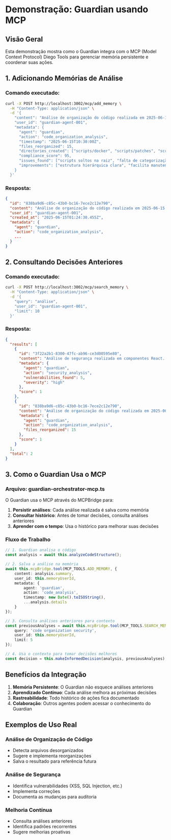 # Demonstração: Guardian usando MCP

## Visão Geral

Esta demonstração mostra como o Guardian integra com o MCP (Model Context Protocol) Diego Tools para gerenciar memória persistente e coordenar suas ações.

## 1. Adicionando Memórias de Análise

### Comando executado:
```bash
curl -X POST http://localhost:3002/mcp/add_memory \
  -H "Content-Type: application/json" \
  -d '{
    "content": "Análise de organização do código realizada em 2025-06-15. Detectei que o diretório /scripts estava desorganizado com 15 arquivos soltos na raiz. Reorganizei em subdiretórios: /scripts/docker para scripts Docker (6 arquivos), /scripts/patches para patches (3 arquivos), e /scripts/utilities para utilitários gerais (6 arquivos). Esta organização segue as diretrizes do CLAUDE.md e melhora a manutenibilidade do projeto.",
    "user_id": "guardian-agent-001",
    "metadata": {
      "agent": "guardian",
      "action": "code_organization_analysis",
      "timestamp": "2025-06-15T10:30:00Z",
      "files_reorganized": 15,
      "directories_created": ["scripts/docker", "scripts/patches", "scripts/utilities"],
      "compliance_score": 95,
      "issues_found": ["scripts soltos na raiz", "falta de categorização"],
      "improvements": ["estrutura hierárquica clara", "facilita manutenção", "segue padrões CLAUDE.md"]
    }
  }'
```

### Resposta:
```json
{
  "id": "838ba9d6-c85c-43b0-bc16-7ece2c12e790",
  "content": "Análise de organização do código realizada em 2025-06-15...",
  "user_id": "guardian-agent-001",
  "created_at": "2025-06-15T01:24:30.455Z",
  "metadata": {
    "agent": "guardian",
    "action": "code_organization_analysis",
    ...
  }
}
```

## 2. Consultando Decisões Anteriores

### Comando executado:
```bash
curl -X POST http://localhost:3002/mcp/search_memory \
  -H "Content-Type: application/json" \
  -d '{
    "query": "análise",
    "user_id": "guardian-agent-001",
    "limit": 10
  }'
```

### Resposta:
```json
{
  "results": [
    {
      "id": "3f22a2b1-8300-47fc-ab96-ce3d00595e80",
      "content": "Análise de segurança realizada em componentes React...",
      "metadata": {
        "agent": "guardian",
        "action": "security_analysis",
        "vulnerabilities_found": 5,
        "severity": "high"
      },
      "score": 1
    },
    {
      "id": "838ba9d6-c85c-43b0-bc16-7ece2c12e790",
      "content": "Análise de organização do código realizada em 2025-06-15...",
      "metadata": {
        "agent": "guardian",
        "action": "code_organization_analysis",
        "files_reorganized": 15
      },
      "score": 1
    }
  ],
  "total": 2
}
```

## 3. Como o Guardian Usa o MCP

### Arquivo: guardian-orchestrator-mcp.ts

O Guardian usa o MCP através do MCPBridge para:

1. **Persistir análises**: Cada análise realizada é salva como memória
2. **Consultar histórico**: Antes de tomar decisões, consulta análises anteriores
3. **Aprender com o tempo**: Usa o histórico para melhorar suas decisões

### Fluxo de Trabalho

```typescript
// 1. Guardian analisa o código
const analysis = await this.analyzeCodeStructure();

// 2. Salva a análise na memória
await this.mcpBridge.tool(MCP_TOOLS.ADD_MEMORY, {
    content: analysis.summary,
    user_id: this.memoryUserId,
    metadata: {
        agent: 'guardian',
        action: 'code_analysis',
        timestamp: new Date().toISOString(),
        ...analysis.details
    }
});

// 3. Consulta análises anteriores para contexto
const previousAnalyses = await this.mcpBridge.tool(MCP_TOOLS.SEARCH_MEMORY, {
    query: 'code organization security',
    user_id: this.memoryUserId,
    limit: 5
});

// 4. Usa o contexto para tomar decisões melhores
const decision = this.makeInformedDecision(analysis, previousAnalyses);
```

## Benefícios da Integração

1. **Memória Persistente**: O Guardian não esquece análises anteriores
2. **Aprendizado Contínuo**: Cada análise melhora as próximas decisões
3. **Rastreabilidade**: Todo histórico de ações fica documentado
4. **Colaboração**: Outros agentes podem acessar o conhecimento do Guardian

## Exemplos de Uso Real

### Análise de Organização de Código
- Detecta arquivos desorganizados
- Sugere e implementa reorganizações
- Salva o resultado para referência futura

### Análise de Segurança
- Identifica vulnerabilidades (XSS, SQL Injection, etc.)
- Implementa correções
- Documenta as mudanças para auditoria

### Melhoria Contínua
- Consulta análises anteriores
- Identifica padrões recorrentes
- Sugere melhorias proativas